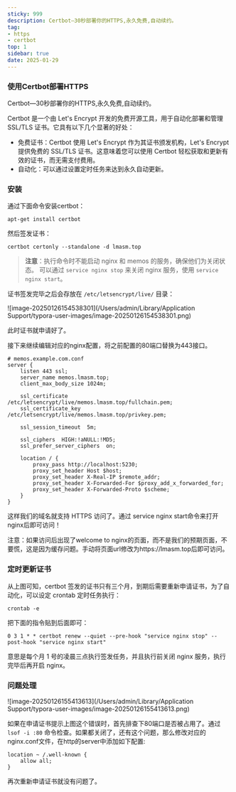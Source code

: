 ```yaml
---
sticky: 999
description: Certbot—30秒部署你的HTTPS,永久免费,自动续约。
tag:
- https
- certbot
top: 1
sidebar: true
date: 2025-01-29
---
```


### 使用Certbot部署HTTPS

Certbot—30秒部署你的HTTPS,永久免费,自动续约。

Certbot 是一个由 Let's Encrypt 开发的免费开源工具，用于自动化部署和管理 SSL/TLS 证书。它具有以下几个显著的好处：

- 免费证书：Certbot 使用 Let's Encrypt 作为其证书颁发机构，Let's Encrypt 提供免费的 SSL/TLS 证书。这意味着您可以使用 Certbot 轻松获取和更新有效的证书，而无需支付费用。
- 自动化：可以通过设置定时任务来达到永久自动更新。

### 安装

通过下面命令安装certbot：

```shell
apt-get install certbot
```

然后签发证书：

```shell
certbot certonly --standalone -d lmasm.top
```

> **注意**：执行命令时不能启动 nginx 和 memos 的服务，确保他们为关闭状态。
> 可以通过 `service nginx stop` 来关闭 nginx 服务，使用 `service nginx start`。

证书签发完毕之后会存放在 `/etc/letsencrypt/live/` 目录：

![image-20250126154538301](/Users/admin/Library/Application Support/typora-user-images/image-20250126154538301.png)

此时证书就申请好了。

接下来继续编辑对应的nginx配置，将之前配置的80端口替换为443接口。

```nginx
# memos.example.com.conf  
server {
    listen 443 ssl;
    server_name memos.lmasm.top;
    client_max_body_size 1024m;

    ssl_certificate      /etc/letsencrypt/live/memos.lmasm.top/fullchain.pem;
    ssl_certificate_key  /etc/letsencrypt/live/memos.lmasm.top/privkey.pem;

    ssl_session_timeout  5m;

    ssl_ciphers  HIGH:!aNULL:!MD5;
    ssl_prefer_server_ciphers  on;

    location / {
        proxy_pass http://localhost:5230;
        proxy_set_header Host $host;
        proxy_set_header X-Real-IP $remote_addr;
        proxy_set_header X-Forwarded-For $proxy_add_x_forwarded_for;
        proxy_set_header X-Forwarded-Proto $scheme;
    }
}
```

这样我们的域名就支持 HTTPS 访问了。通过 service nginx start命令来打开nginx后即可访问！

注意：如果访问后出现了welcome to nginx的页面，而不是我们的预期页面，不要慌，这是因为缓存问题。手动将页面url修改为https://lmasm.top后即可访问。

### 定时更新证书

从上图可知，certbot 签发的证书只有三个月，到期后需要重新申请证书，为了自动化，可以设定 crontab 定时任务执行：

```
crontab -e
```

把下面的指令贴到后面即可：

```
0 3 1 * * certbot renew --quiet --pre-hook "service nginx stop" --post-hook "service nginx start"
```

意思是每个月 1 号的凌晨三点执行签发任务，并且执行前关闭 nginx 服务，执行完毕后再开启 nginx。

### 问题处理

![image-20250126155413613](/Users/admin/Library/Application Support/typora-user-images/image-20250126155413613.png)

如果在申请证书提示上图这个错误时，首先排查下80端口是否被占用了。通过`lsof -i :80` 命令检查。如果都关闭了，还有这个问题，那么修改对应的nginx.conf文件，在http的server中添加如下配置:

```shell
location ~ /.well-known {
    allow all;
}
```

再次重新申请证书就没有问题了。

